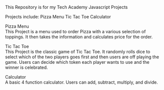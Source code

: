 This Repository is for my Tech Academy Javascript Projects

Projects include:
Pizza Menu
Tic Tac Toe
Calculator

Pizza Menu
<br>
  This Project is a menu used to order Pizza with a various selection of toppings. It then takes the information and calculates price for the order.
  
Tic Tac Toe
<br>
   This Project is the classic game of Tic Tac Toe. It randomly rolls dice to select which of the two players goes first and then users are off playing the game. Users can decide which token each player wants to use and the winner is celebrated.
   
Calculator
<br>
  A basic 4 function calculator. Users can add, subtract, multiply, and divide.
